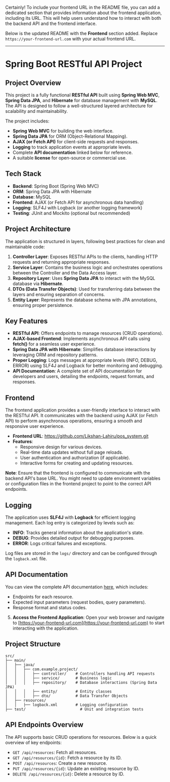 Certainly! To include your frontend URL in the README file, you can add a dedicated section that provides information about the frontend application, including its URL. This will help users understand how to interact with both the backend API and the frontend interface.

Below is the updated README with the **Frontend** section added. Replace `https://your-frontend-url.com` with your actual frontend URL.

---

# **Spring Boot RESTful API Project**

## **Project Overview**

This project is a fully functional **RESTful API** built using **Spring Web MVC**, **Spring Data JPA**, and **Hibernate** for database management with **MySQL**. The API is designed to follow a well-structured layered architecture for scalability and maintainability.

The project includes:
- **Spring Web MVC** for building the web interface.
- **Spring Data JPA** for ORM (Object-Relational Mapping).
- **AJAX (or Fetch API)** for client-side requests and responses.
- **Logging** to track application events at appropriate levels.
- Complete **API documentation** linked below for reference.
- A suitable **license** for open-source or commercial use.

## **Tech Stack**
- **Backend**: Spring Boot (Spring Web MVC)
- **ORM**: Spring Data JPA with Hibernate
- **Database**: MySQL
- **Frontend**: AJAX (or Fetch API for asynchronous data handling)
- **Logging**: SLF4J with Logback (or another logging framework)
- **Testing**: JUnit and Mockito (optional but recommended)

## **Project Architecture**

The application is structured in layers, following best practices for clean and maintainable code:

1. **Controller Layer**: Exposes RESTful APIs to the clients, handling HTTP requests and returning appropriate responses.
2. **Service Layer**: Contains the business logic and orchestrates operations between the Controller and the Data Access layer.
3. **Repository Layer**: Uses **Spring Data JPA** to interact with the MySQL database via **Hibernate**.
4. **DTOs (Data Transfer Objects)**: Used for transferring data between the layers and ensuring separation of concerns.
5. **Entity Layer**: Represents the database schema with JPA annotations, ensuring proper persistence.

## **Key Features**
- **RESTful API**: Offers endpoints to manage resources (CRUD operations).
- **AJAX-based Frontend**: Implements asynchronous API calls using **fetch()** for a seamless user experience.
- **Spring Data JPA with Hibernate**: Simplifies database interactions by leveraging ORM and repository patterns.
- **Proper Logging**: Logs messages at appropriate levels (INFO, DEBUG, ERROR) using SLF4J and Logback for better monitoring and debugging.
- **API Documentation**: A complete set of API documentation for developers and users, detailing the endpoints, request formats, and responses.

## **Frontend**

The frontend application provides a user-friendly interface to interact with the RESTful API. It communicates with the backend using AJAX (or Fetch API) to perform asynchronous operations, ensuring a smooth and responsive user experience.

- **Frontend URL**: https://github.com/Likshan-Lahiru/pos_system.git
- **Features**:
  - Responsive design for various devices.
  - Real-time data updates without full page reloads.
  - User authentication and authorization (if applicable).
  - Interactive forms for creating and updating resources.

**Note**: Ensure that the frontend is configured to communicate with the backend API's base URL. You might need to update environment variables or configuration files in the frontend project to point to the correct API endpoints.

## **Logging**

The application uses **SLF4J** with **Logback** for efficient logging management. Each log entry is categorized by levels such as:
- **INFO**: Tracks general information about the application's state.
- **DEBUG**: Provides detailed output for debugging purposes.
- **ERROR**: Logs critical failures and exceptions.

Log files are stored in the `logs/` directory and can be configured through the `logback.xml` file.

## **API Documentation**

You can view the complete API documentation [here]([./api-documentation.md](https://www.postman.com/supply-engineer-31331527/possystem-spring/collection/vc5wb07/possystem-spring?action=share&creator=36186170)), which includes:
- Endpoints for each resource.
- Expected input parameters (request bodies, query parameters).
- Response format and status codes.



5. **Access the Frontend Application**:
    Open your web browser and navigate to [https://your-frontend-url.com](https://your-frontend-url.com) to start interacting with the application.

## **Project Structure**
```
src/
├── main/
│   ├── java/
│   │   ├── com.example.project/
│   │   │   ├── controller/    # Controllers handling API requests
│   │   │   ├── service/       # Business logic
│   │   │   ├── repository/    # Database interactions (Spring Data JPA)
│   │   │   ├── entity/        # Entity classes
│   │   │   ├── dto/           # Data Transfer Objects
│   ├── resources/
│   │   ├── logback.xml        # Logging configuration
├── test/                        # Unit and integration tests
```

## **API Endpoints Overview**

The API supports basic CRUD operations for resources. Below is a quick overview of key endpoints:

- `GET /api/resources`: Fetch all resources.
- `GET /api/resources/{id}`: Fetch a resource by its ID.
- `POST /api/resources`: Create a new resource.
- `PUT /api/resources/{id}`: Update an existing resource by ID.
- `DELETE /api/resources/{id}`: Delete a resource by ID.




